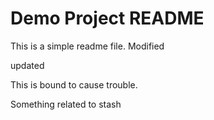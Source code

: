 # Demo Project README

This is a simple readme file.
Modified


updated

This is bound to cause trouble.


Something related to stash